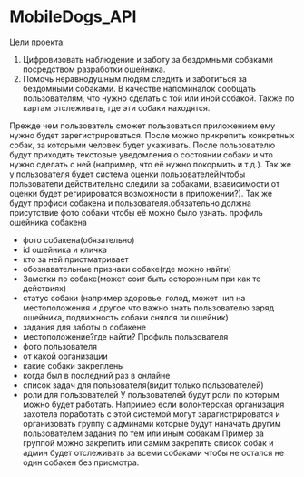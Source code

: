 # MobileDogs_API
Цели проекта:
1. Цифровизовать наблюдение и заботу за бездомными собаками посредством разработки ошейника.
2. Помочь неравнодушным людям следить и заботиться за бездомными собаками. В качестве напоминалок сообщать пользователям, что нужно сделать с той или иной собакой. Также по картам отслеживать, где эти собаки находятся.

Прежде чем пользователь сможет пользоваться приложением ему нужно будет зарегистрироваться. После можно прикрепить конкретных собак, за которыми человек будет ухаживать. После пользователю будут приходить текстовые уведомления о состоянии собаки и что нужно сделать с ней (например, что её нужно покормить и т.д.). Так же у пользователя будет система оценки пользователей(чтобы пользователи действительно следили за собаками, взависимости от оценки будет регирироватся возможности в приложении?). Так же будут профиси собакена и пользователя.обязательно должна присутствие фото собаки чтобы её можно было узнать.
профиль ошейника собакена
- фото собакена(обязательно)
- id ошейника и кличка
- кто за ней пристматривает
- обознавательные признаки собаке(где можно найти)
- Заметки по собаке(может соит быть осторожным при как то действиях)
- статус собаки (например здоровье, голод, может чип на местоположения и другое что важно знать пользователю заряд ошейника, подвижность собаки снялся ли ошейник)
- задания для заботы о собакене
- местоположение?где найти?
Профиль пользователя
- фото пользователя
- от какой организации
- какие собаки закреплены
- когда был в последний раз в онлайне
- список задач для пользователя(видит только пользователей)
- роли для пользователей
  У пользователей будут роли по которым можно будет работать. Например если волонтерская организация захотела поработать с этой системой могут зарагистрироватся и организовать группу с админами которые будут наначать другим пользователем задания по тем или иным собакам.Пример за группой можно закрепить или самим закрепить список собак и админ будет отслеживать за всеми собаками чтобы не остался не один собакен без присмотра.
